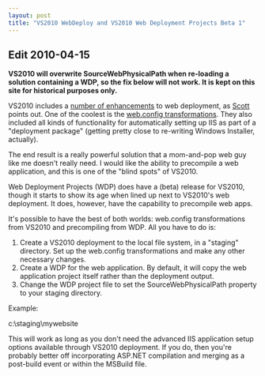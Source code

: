 ```yaml
---
layout: post
title: "VS2010 WebDeploy and VS2010 Web Deployment Projects Beta 1"
---
```

## Edit 2010-04-15

**VS2010 will overwrite SourceWebPhysicalPath when re-loading a solution containing a WDP, so the fix below will not work. It is kept on this site for historical purposes only.**

VS2010 includes a [number of enhancements](http://live.visitmix.com/MIX10/Sessions/FT14) to web deployment, as [Scott](http://www.hanselman.com/blog/) points out. One of the coolest is the [web.config transformations](http://msdn.microsoft.com/en-us/library/dd465326(VS.100).aspx). They also included all kinds of functionality for automatically setting up IIS as part of a "deployment package" (getting pretty close to re-writing Windows Installer, actually).

The end result is a really powerful solution that a mom-and-pop web guy like me doesn't really need. I would like the ability to precompile a web application, and this is one of the "blind spots" of VS2010.

Web Deployment Projects (WDP) does have a (beta) release for VS2010, though it starts to show its age when lined up next to VS2010's web deployment. It does, however, have the capability to precompile web apps.

It's possible to have the best of both worlds: web.config transformations from VS2010 and precompiling from WDP. All you have to do is:

1. Create a VS2010 deployment to the local file system, in a "staging" directory. Set up the web.config transformations and make any other necessary changes.
1. Create a WDP for the web application. By default, it will copy the web application project itself rather than the deployment output.
1. Change the WDP project file to set the SourceWebPhysicalPath property to your staging directory.

Example:

<SourceWebPhysicalPath>c:\staging\mywebsite</SourceWebPhysicalPath>

This will work as long as you don't need the advanced IIS application setup options available through VS2010 deployment. If you do, then you're probably better off incorporating ASP.NET compilation and merging as a post-build event or within the MSBuild file.

